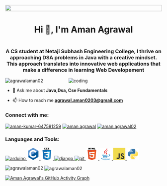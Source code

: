 <!-- Animated Gif Here -->
<p align="center">
  <img src="animated.gif" align="center" width="100%" height="75%"/>
</p>

<h1 align="center">Hi 👋, I'm Aman Agrawal</h1>
<h3 align="center"> <br>A CS student at Netaji Subhash Engineering College, I thrive on approaching DSA problems in Java with a creative mindset. This approach translates into innovative web applications that make a difference in learning Web Developement</h3>

<img align="right" alt ="coding" width="300" src="https://camo.githubusercontent.com/8a9c7f854df987a0b488caf7b4ca6fb56e368e1a0b85602574da94c19d1c2d2e/68747470733a2f2f70687973696373677572756b756c2e66696c65732e776f726470726573732e636f6d2f323031392f30322f6368617261637465722d312e676966">

<p align="left"> <img src="https://komarev.com/ghpvc/?username=agrawalaman02&label=Profile%20views&color=0e75b6&style=flat" alt="agrawalaman02" /> </p>

- 💬 Ask me about **Java,Dsa, Cse Fundamentals**

- 📫 How to reach me **agrawal.aman0203@gmail.com**

<h3 align="left">Connect with me:</h3>
<p align="left">
<a href="https://www.linkedin.com/in/aman-kumar-647581259/" target="blank"><img align="center" src="https://raw.githubusercontent.com/rahuldkjain/github-profile-readme-generator/master/src/images/icons/Social/linked-in-alt.svg" alt="aman-kumar-647581259" height="30" width="40" /></a>
<a href="https://fb.com/aman agrawal" target="blank"><img align="center" src="https://raw.githubusercontent.com/rahuldkjain/github-profile-readme-generator/master/src/images/icons/Social/facebook.svg" alt="aman agrawal" height="30" width="40" /></a>
<a href="https://instagram.com/aman.agrawal02" target="blank"><img align="center" src="https://raw.githubusercontent.com/rahuldkjain/github-profile-readme-generator/master/src/images/icons/Social/instagram.svg" alt="aman.agrawal02" height="30" width="40" /></a>
<!-- <a href="https://www.leetcode.com/agrawal_aman_02" target="blank"><img align="center" src="https://raw.githubusercontent.com/rahuldkjain/github-profile-readme-generator/master/src/images/icons/Social/leet-code.svg" alt="agrawal_aman_02" height="30" width="40" /></a>
<a href="https://auth.geeksforgeeks.org/user/amanhz8hq8" target="blank"><img align="center" src="https://raw.githubusercontent.com/rahuldkjain/github-profile-readme-generator/master/src/images/icons/Social/geeks-for-geeks.svg" alt="amanhz8hq8" height="30" width="40" /></a> -->
</p>

<h3 align="left">Languages and Tools:</h3>
<p align="left"> <a href="https://www.arduino.cc/" target="_blank" rel="noreferrer"> <img src="https://cdn.worldvectorlogo.com/logos/arduino-1.svg" alt="arduino" width="40" height="40"/> </a> <a href="https://www.cprogramming.com/" target="_blank" rel="noreferrer"> <img src="https://raw.githubusercontent.com/devicons/devicon/master/icons/c/c-original.svg" alt="c" width="40" height="40"/> </a> <a href="https://www.w3schools.com/css/" target="_blank" rel="noreferrer"> <img src="https://raw.githubusercontent.com/devicons/devicon/master/icons/css3/css3-original-wordmark.svg" alt="css3" width="40" height="40"/> </a> <a href="https://www.djangoproject.com/" target="_blank" rel="noreferrer"> <img src="https://cdn.worldvectorlogo.com/logos/django.svg" alt="django" width="40" height="40"/> </a> <a href="https://git-scm.com/" target="_blank" rel="noreferrer"> <img src="https://www.vectorlogo.zone/logos/git-scm/git-scm-icon.svg" alt="git" width="40" height="40"/> </a> <a href="https://www.w3.org/html/" target="_blank" rel="noreferrer"> <img src="https://raw.githubusercontent.com/devicons/devicon/master/icons/html5/html5-original-wordmark.svg" alt="html5" width="40" height="40"/> </a> <a href="https://www.java.com" target="_blank" rel="noreferrer"> <img src="https://raw.githubusercontent.com/devicons/devicon/master/icons/java/java-original.svg" alt="java" width="40" height="40"/> </a> <a href="https://developer.mozilla.org/en-US/docs/Web/JavaScript" target="_blank" rel="noreferrer"> <img src="https://raw.githubusercontent.com/devicons/devicon/master/icons/javascript/javascript-original.svg" alt="javascript" width="40" height="40"/> </a> <a href="https://www.python.org" target="_blank" rel="noreferrer"> <img src="https://raw.githubusercontent.com/devicons/devicon/master/icons/python/python-original.svg" alt="python" width="40" height="40"/> </a> </p>

<p><img align="left" src="https://github-readme-stats.vercel.app/api/top-langs?username=agrawalaman02&show_icons=true&locale=en&layout=compact" alt="agrawalaman02" /></p>

<p>&nbsp;<img align="center" src="https://github-readme-stats.vercel.app/api?username=agrawalaman02&show_icons=true&locale=en" alt="agrawalaman02" /></p>

<!--
<p><img align="center" src="https://github-readme-streak-stats.herokuapp.com/?user=agrawalaman02&" alt="agrawalaman02" /></p>
-->

[![Aman Agrawal's GitHub Activity Graph](https://github-readme-activity-graph.vercel.app/graph?username=AgrawalAman02)](https://github.com/AgrawalAman02/github-readme-activity-graph)

